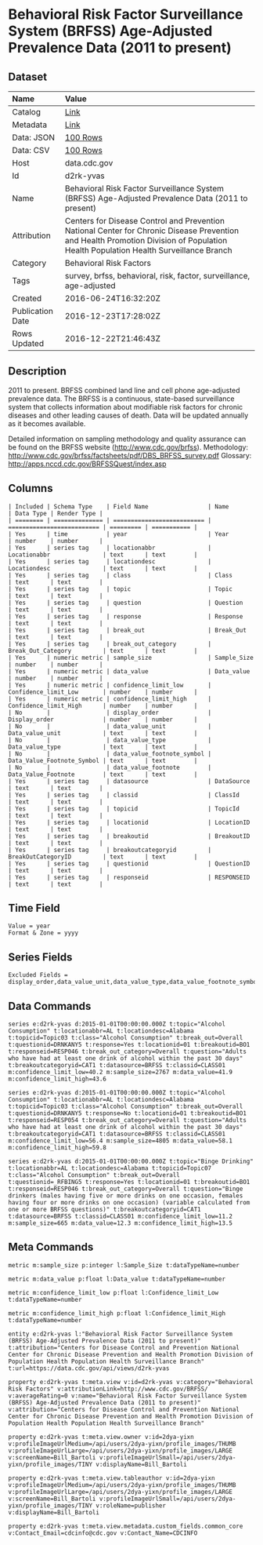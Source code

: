 # Behavioral Risk Factor Surveillance System (BRFSS) Age-Adjusted Prevalence Data (2011 to present)

## Dataset

| Name | Value |
| :--- | :---- |
| Catalog | [Link](https://catalog.data.gov/dataset/behavioral-risk-factor-surveillance-system-brfss-age-adjusted-prevalence-data-2011-to-pres-e2415) |
| Metadata | [Link](https://data.cdc.gov/api/views/d2rk-yvas) |
| Data: JSON | [100 Rows](https://data.cdc.gov/api/views/d2rk-yvas/rows.json?max_rows=100) |
| Data: CSV | [100 Rows](https://data.cdc.gov/api/views/d2rk-yvas/rows.csv?max_rows=100) |
| Host | data.cdc.gov |
| Id | d2rk-yvas |
| Name | Behavioral Risk Factor Surveillance System (BRFSS) Age-Adjusted Prevalence Data (2011 to present) |
| Attribution | Centers for Disease Control and Prevention National Center for Chronic Disease Prevention and Health Promotion Division of Population Health Population Health Surveillance Branch |
| Category | Behavioral Risk Factors |
| Tags | survey, brfss, behavioral, risk, factor, surveillance, age-adjusted |
| Created | 2016-06-24T16:32:20Z |
| Publication Date | 2016-12-23T17:28:02Z |
| Rows Updated | 2016-12-22T21:46:43Z |

## Description

2011 to present. BRFSS combined land line and cell phone age-adjusted prevalence data. The BRFSS is a continuous, state-based surveillance system that collects information about modifiable risk factors for chronic diseases and other leading causes of death. 
Data will be updated annually as it becomes available.

Detailed information on sampling methodology and quality assurance can be found on the BRFSS website (http://www.cdc.gov/brfss). 
Methodology: http://www.cdc.gov/brfss/factsheets/pdf/DBS_BRFSS_survey.pdf 
Glossary: http://apps.nccd.cdc.gov/BRFSSQuest/index.asp

## Columns

```ls
| Included | Schema Type    | Field Name                 | Name                       | Data Type | Render Type |
| ======== | ============== | ========================== | ========================== | ========= | =========== |
| Yes      | time           | year                       | Year                       | number    | number      |
| Yes      | series tag     | locationabbr               | Locationabbr               | text      | text        |
| Yes      | series tag     | locationdesc               | Locationdesc               | text      | text        |
| Yes      | series tag     | class                      | Class                      | text      | text        |
| Yes      | series tag     | topic                      | Topic                      | text      | text        |
| Yes      | series tag     | question                   | Question                   | text      | text        |
| Yes      | series tag     | response                   | Response                   | text      | text        |
| Yes      | series tag     | break_out                  | Break_Out                  | text      | text        |
| Yes      | series tag     | break_out_category         | Break_Out_Category         | text      | text        |
| Yes      | numeric metric | sample_size                | Sample_Size                | number    | number      |
| Yes      | numeric metric | data_value                 | Data_value                 | number    | number      |
| Yes      | numeric metric | confidence_limit_low       | Confidence_limit_Low       | number    | number      |
| Yes      | numeric metric | confidence_limit_high      | Confidence_limit_High      | number    | number      |
| No       |                | display_order              | Display_order              | number    | number      |
| No       |                | data_value_unit            | Data_value_unit            | text      | text        |
| No       |                | data_value_type            | Data_value_type            | text      | text        |
| No       |                | data_value_footnote_symbol | Data_Value_Footnote_Symbol | text      | text        |
| No       |                | data_value_footnote        | Data_Value_Footnote        | text      | text        |
| Yes      | series tag     | datasource                 | DataSource                 | text      | text        |
| Yes      | series tag     | classid                    | ClassId                    | text      | text        |
| Yes      | series tag     | topicid                    | TopicId                    | text      | text        |
| Yes      | series tag     | locationid                 | LocationID                 | text      | text        |
| Yes      | series tag     | breakoutid                 | BreakoutID                 | text      | text        |
| Yes      | series tag     | breakoutcategoryid         | BreakOutCategoryID         | text      | text        |
| Yes      | series tag     | questionid                 | QuestionID                 | text      | text        |
| Yes      | series tag     | responseid                 | RESPONSEID                 | text      | text        |
```

## Time Field

```ls
Value = year
Format & Zone = yyyy
```

## Series Fields

```ls
Excluded Fields = display_order,data_value_unit,data_value_type,data_value_footnote_symbol,data_value_footnote
```

## Data Commands

```ls
series e:d2rk-yvas d:2015-01-01T00:00:00.000Z t:topic="Alcohol Consumption" t:locationabbr=AL t:locationdesc=Alabama t:topicid=Topic03 t:class="Alcohol Consumption" t:break_out=Overall t:questionid=DRNKANY5 t:response=Yes t:locationid=01 t:breakoutid=BO1 t:responseid=RESP046 t:break_out_category=Overall t:question="Adults who have had at least one drink of alcohol within the past 30 days" t:breakoutcategoryid=CAT1 t:datasource=BRFSS t:classid=CLASS01 m:confidence_limit_low=40.2 m:sample_size=2767 m:data_value=41.9 m:confidence_limit_high=43.6

series e:d2rk-yvas d:2015-01-01T00:00:00.000Z t:topic="Alcohol Consumption" t:locationabbr=AL t:locationdesc=Alabama t:topicid=Topic03 t:class="Alcohol Consumption" t:break_out=Overall t:questionid=DRNKANY5 t:response=No t:locationid=01 t:breakoutid=BO1 t:responseid=RESP054 t:break_out_category=Overall t:question="Adults who have had at least one drink of alcohol within the past 30 days" t:breakoutcategoryid=CAT1 t:datasource=BRFSS t:classid=CLASS01 m:confidence_limit_low=56.4 m:sample_size=4805 m:data_value=58.1 m:confidence_limit_high=59.8

series e:d2rk-yvas d:2015-01-01T00:00:00.000Z t:topic="Binge Drinking" t:locationabbr=AL t:locationdesc=Alabama t:topicid=Topic07 t:class="Alcohol Consumption" t:break_out=Overall t:questionid=_RFBING5 t:response=Yes t:locationid=01 t:breakoutid=BO1 t:responseid=RESP046 t:break_out_category=Overall t:question="Binge drinkers (males having five or more drinks on one occasion, females having four or more drinks on one occasion) (variable calculated from one or more BRFSS questions)" t:breakoutcategoryid=CAT1 t:datasource=BRFSS t:classid=CLASS01 m:confidence_limit_low=11.2 m:sample_size=665 m:data_value=12.3 m:confidence_limit_high=13.5
```

## Meta Commands

```ls
metric m:sample_size p:integer l:Sample_Size t:dataTypeName=number

metric m:data_value p:float l:Data_value t:dataTypeName=number

metric m:confidence_limit_low p:float l:Confidence_limit_Low t:dataTypeName=number

metric m:confidence_limit_high p:float l:Confidence_limit_High t:dataTypeName=number

entity e:d2rk-yvas l:"Behavioral Risk Factor Surveillance System (BRFSS) Age-Adjusted Prevalence Data (2011 to present)" t:attribution="Centers for Disease Control and Prevention National Center for Chronic Disease Prevention and Health Promotion Division of Population Health Population Health Surveillance Branch" t:url=https://data.cdc.gov/api/views/d2rk-yvas

property e:d2rk-yvas t:meta.view v:id=d2rk-yvas v:category="Behavioral Risk Factors" v:attributionLink=http://www.cdc.gov/BRFSS/ v:averageRating=0 v:name="Behavioral Risk Factor Surveillance System (BRFSS) Age-Adjusted Prevalence Data (2011 to present)" v:attribution="Centers for Disease Control and Prevention National Center for Chronic Disease Prevention and Health Promotion Division of Population Health Population Health Surveillance Branch"

property e:d2rk-yvas t:meta.view.owner v:id=2dya-yixn v:profileImageUrlMedium=/api/users/2dya-yixn/profile_images/THUMB v:profileImageUrlLarge=/api/users/2dya-yixn/profile_images/LARGE v:screenName=Bill_Bartoli v:profileImageUrlSmall=/api/users/2dya-yixn/profile_images/TINY v:displayName=Bill_Bartoli

property e:d2rk-yvas t:meta.view.tableauthor v:id=2dya-yixn v:profileImageUrlMedium=/api/users/2dya-yixn/profile_images/THUMB v:profileImageUrlLarge=/api/users/2dya-yixn/profile_images/LARGE v:screenName=Bill_Bartoli v:profileImageUrlSmall=/api/users/2dya-yixn/profile_images/TINY v:roleName=publisher v:displayName=Bill_Bartoli

property e:d2rk-yvas t:meta.view.metadata.custom_fields.common_core v:Contact_Email=cdcinfo@cdc.gov v:Contact_Name=CDCINFO
```